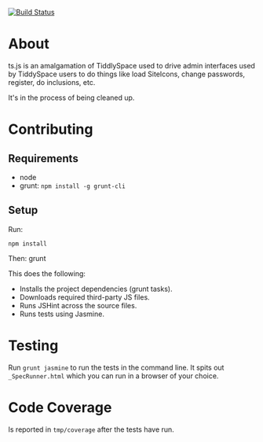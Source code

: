 [![Build Status](https://travis-ci.org/TiddlySpace/ts.js.png)](https://travis-ci.org/TiddlySpace/ts.js)

# About

ts.js is an amalgamation of TiddlySpace used to drive admin
interfaces used by TiddySpace users to do things like load
SiteIcons, change passwords, register, do inclusions, etc.

It's in the process of being cleaned up.

# Contributing

## Requirements

* node
* grunt: `npm install -g grunt-cli`

## Setup

Run:

    npm install

Then:
    grunt

This does the following:

* Installs the project dependencies (grunt tasks).
* Downloads required third-party JS files.
* Runs JSHint across the source files.
* Runs tests using Jasmine.

# Testing

Run `grunt jasmine` to run the tests in the command line.
It spits out `_SpecRunner.html` which you can run in a browser of your choice.

# Code Coverage

Is reported in `tmp/coverage` after the tests have run.